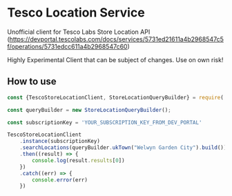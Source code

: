 # Tesco Location Service

Unofficial client for Tesco Labs Store Location API (https://devportal.tescolabs.com/docs/services/5731ed21611a4b2968547c5f/operations/5731edcc611a4b2968547c60)

Highly Experimental Client that can be subject of changes. Use on own risk!


## How to use

```js
const {TescoStoreLocationClient, StoreLocationQueryBuilder} = require('tesco-store-location-sdk')

const queryBuilder = new StoreLocationQueryBuilder();

const subscriptionKey = 'YOUR_SUBSCRIPTION_KEY_FROM_DEV_PORTAL'

TescoStoreLocationClient
    .instance(subscriptionKey)
    .searchLocations(queryBuilder.ukTown("Welwyn Garden City").build())
    .then((result) => {
        console.log(result.results[0])
    })
    .catch((err) => {
        console.error(err)
    })
```